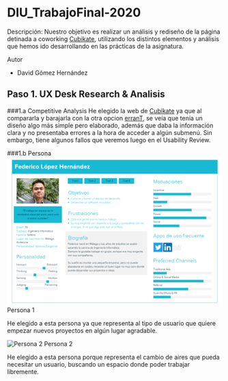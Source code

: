 # DIU_TrabajoFinal-2020

Descripción: Nuestro objetivo es realizar un análisis y rediseño de la página detinada a coworking [Cubikate](https://cubikate.es), utilizando los distintos elementos y análisis que hemos ido desarrollando en las prácticas de la asignatura.

Autor
 * David Gómez Hernández
 
## Paso 1. UX Desk Research & Analisis 

###1.a Competitive Analysis
He elegido la web de [Cubikate](https://cubikate.es) ya que al compararla y barajarla con la otra opcion [erranT](https://www.errant.es/es/), se veía que tenía un diseño algo más simple pero elaborado, además que daba la información clara y no presentaba errores a la hora de acceder a algún submenú. Sin embargo, tiene algunos fallos que veremos luego en el Usability Review.

###1.b Persona
![Persona 1](img/Persona1_Federico.png) Persona 1

He elegido a esta persona ya que representa al tipo de usuario que quiere empezar nuevos proyectos en algún lugar agradable.

![Persona 2](img/Persona1_Marta) Persona 2

He elegido a esta persona porque representa el cambio de aires que pueda necesitar un usuario, buscando un espacio donde poder trabajar libremente.
